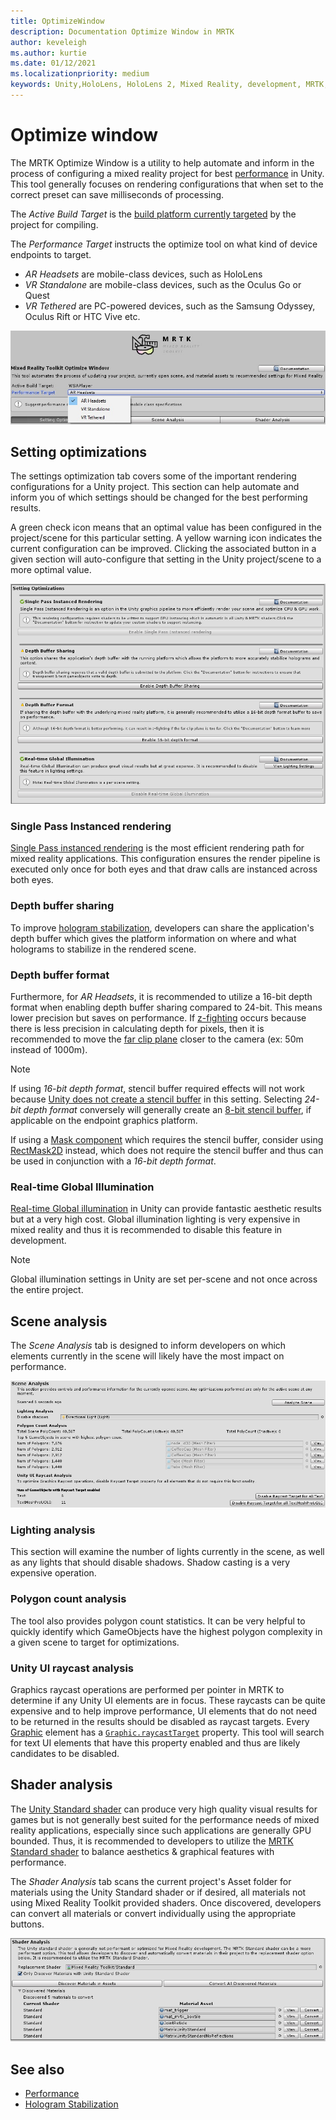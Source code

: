 ```yaml
---
title: OptimizeWindow
description: Documentation Optimize Window in MRTK
author: keveleigh
ms.author: kurtie
ms.date: 01/12/2021
ms.localizationpriority: medium
keywords: Unity,HoloLens, HoloLens 2, Mixed Reality, development, MRTK,
---
```


# Optimize window

The MRTK Optimize Window is a utility to help automate and inform in the process of configuring a mixed reality project for best [performance](../../performance/PerfGettingStarted.md) in Unity. This tool generally focuses on rendering configurations that when set to the correct preset can save milliseconds of processing.

The *Active Build Target* is the [build platform currently targeted](https://docs.unity3d.com/Manual/BuildSettings.html) by the project for compiling.

The *Performance Target* instructs the optimize tool on what kind of device endpoints to target.

- *AR Headsets* are mobile-class devices, such as HoloLens
- *VR Standalone* are mobile-class devices, such as the Oculus Go or Quest
- *VR Tethered* are PC-powered devices, such as the Samsung Odyssey, Oculus Rift or HTC Vive etc.

![MRTK Optimize Window Performance Target](../images/performance/OptimizeWindowPerformanceTarget.jpg)

## Setting optimizations

The settings optimization tab covers some of the important rendering configurations for a Unity project. This section can help automate and inform you of which settings should be changed for the best performing results.

A green check icon means that an optimal value has been configured in the project/scene for this particular setting. A yellow warning icon indicates the current configuration can be improved. Clicking the associated button in a given section will auto-configure that setting in the Unity project/scene to a more optimal value.

![MRTK Optimize Window Settings](../images/performance/OptimizeWindow_Settings.png)

### Single Pass Instanced rendering

[Single Pass instanced rendering](https://docs.unity3d.com/Manual/SinglePassInstancing.html) is the most efficient rendering path for mixed reality applications. This configuration ensures the render pipeline is executed only once for both eyes and that draw calls are instanced across both eyes.

### Depth buffer sharing

To improve [hologram stabilization](../../performance/hologram-Stabilization.md), developers can share the application's depth buffer which gives the platform information on where and what holograms to stabilize in the rendered scene.

### Depth buffer format

Furthermore, for *AR Headsets*, it is recommended to utilize a 16-bit depth format when enabling depth buffer sharing compared to 24-bit. This means lower precision but saves on performance. If [z-fighting](https://en.wikipedia.org/wiki/Z-fighting) occurs because there is less precision in calculating depth for pixels, then it is recommended to move the [far clip plane](https://docs.unity3d.com/Manual/class-Camera.html) closer to the camera (ex: 50m instead of 1000m).

> [!NOTE]
> If using *16-bit depth format*, stencil buffer required effects will not work because [Unity does not create a stencil buffer](https://docs.unity3d.com/ScriptReference/RenderTexture-depth.html) in this setting. Selecting *24-bit depth format* conversely will generally create an [8-bit stencil buffer](https://docs.unity3d.com/Manual/SL-Stencil.html), if applicable on the endpoint graphics platform.
>
> If using a [Mask component](https://docs.unity3d.com/Manual/script-Mask.html) which requires the stencil buffer, consider using [RectMask2D](https://docs.unity3d.com/Manual/script-RectMask2D.html) instead, which does not require the stencil buffer and thus can be used in conjunction with a *16-bit depth format*.

### Real-time Global Illumination

[Real-time Global illumination](https://docs.unity3d.com/Manual/GIIntro.html) in Unity can provide fantastic aesthetic results but at a very high cost. Global illumination lighting is very expensive in mixed reality and thus it is recommended to disable this feature in development.

> [!NOTE]
> Global illumination settings in Unity are set per-scene and not once across the entire project.

## Scene analysis

The *Scene Analysis* tab is designed to inform developers on which elements currently in the scene will likely have the most impact on performance.

![MRTK Optimize Window Scene Analysis](../images/performance/OptimizeWindow_SceneAnalysis.png)

### Lighting analysis

This section will examine the number of lights currently in the scene, as well as any lights that should disable shadows. Shadow casting is a very expensive operation.

### Polygon count analysis

The tool also provides polygon count statistics. It can be very helpful to quickly identify which GameObjects have the highest polygon complexity in a given scene to target for optimizations.

### Unity UI raycast analysis

Graphics raycast operations are performed per pointer in MRTK to determine if any Unity UI elements are in focus. These raycasts can be quite expensive and to help improve performance, UI elements that do not need to be returned in the results should be disabled as raycast targets. Every [Graphic](https://docs.unity3d.com/2018.4/Documentation/ScriptReference/UI.Graphic.html) element has a [`Graphic.raycastTarget`](https://docs.unity3d.com/2018.4/Documentation/ScriptReference/UI.Graphic-raycastTarget.html) property. This tool will search for text UI elements that have this property enabled and thus are likely candidates to be disabled.

## Shader analysis

The [Unity Standard shader](https://docs.unity3d.com/Manual/shader-StandardShader.html) can produce very high quality visual results for games but is not generally best suited for the performance needs of mixed reality applications, especially since such applications are generally GPU bounded. Thus, it is recommended to developers to utilize the [MRTK Standard shader](../rendering/MRTKStandardShader.md) to balance aesthetics & graphical features with performance.

The *Shader Analysis* tab scans the current project's Asset folder for materials using the Unity Standard shader or if desired, all materials not using Mixed Reality Toolkit provided shaders. Once discovered, developers can convert all materials or convert individually using the appropriate buttons.

![MRTK Optimize Window Shader Analysis](../images/performance/OptimizeWindow_ShaderAnalysis.png)

## See also

- [Performance](../../performance/PerfGettingStarted.md)
- [Hologram Stabilization](../../performance/hologram-stabilization.md)
